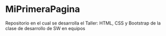 # MiPrimeraPagina
Repositorio en el cual se desarrolla el Taller: HTML, CSS y Bootstrap de la clase de desarrollo de SW en equipos
